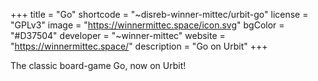 +++
title = "Go"
shortcode = "~disreb-winner-mittec/urbit-go"
license = "GPLv3"
image = "https://winnermittec.space/icon.svg"
bgColor = "#D37504"
developer = "~winner-mittec"
website = "https://winnermittec.space/"
description = "Go on Urbit"
+++

The classic board-game Go, now on Urbit!

